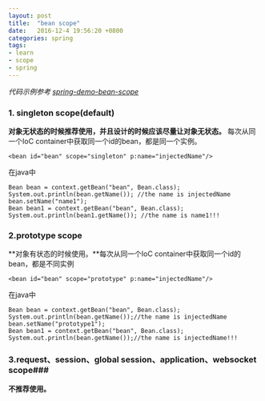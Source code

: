 ```yaml
---
layout: post
title:  "bean scope"
date:   2016-12-4 19:56:20 +0800
categories: spring
tags:
- learn
- scope
- spring
---
```


*代码示例参考 <a href='https://github.com/liuweiii/spring-demo-bean-scope' target='_blank'>spring-demo-bean-scope</a>*

### 1. singleton scope(default)

**对象无状态的时候推荐使用，并且设计的时候应该尽量让对象无状态。**
每次从同一个IoC container中获取同一个id的bean，都是同一个实例。

```
<bean id="bean" scope="singleton" p:name="injectedName"/>
```
在java中

```
Bean bean = context.getBean("bean", Bean.class);
System.out.println(bean.getName()); //the name is injectedName
bean.setName("name1"); 
Bean bean1 = context.getBean("bean", Bean.class);
System.out.println(bean1.getName()); //the name is name1!!!
```

### 2.prototype scope

**对象有状态的时候使用。**每次从同一个IoC container中获取同一个id的bean，都是不同实例

```
<bean id="bean" scope="prototype" p:name="injectedName"/>
```
在java中

```
Bean bean = context.getBean("bean", Bean.class);
System.out.println(bean.getName());//the name is injectedName
bean.setName("prototype1");
Bean bean1 = context.getBean("bean", Bean.class);
System.out.println(bean.getName());//the name is injectedName!!!
```

### 3.request、session、global session、application、websocket scope###

**不推荐使用。**
